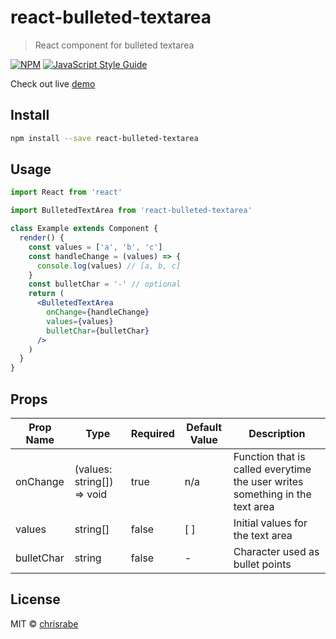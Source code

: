 # react-bulleted-textarea

> React component for bulleted textarea

[![NPM](https://img.shields.io/npm/v/react-bulleted-textarea.svg)](https://www.npmjs.com/package/react-bulleted-textarea) [![JavaScript Style Guide](https://img.shields.io/badge/code_style-standard-brightgreen.svg)](https://standardjs.com)

Check out live [demo](https://react-bulleted-textarea.herokuapp.com/)

## Install

```bash
npm install --save react-bulleted-textarea
```

## Usage

```jsx
import React from 'react'

import BulletedTextArea from 'react-bulleted-textarea'

class Example extends Component {
  render() {
    const values = ['a', 'b', 'c']
    const handleChange = (values) => {
      console.log(values) // [a, b, c]
    }
    const bulletChar = '-' // optional
    return (
      <BulletedTextArea
        onChange={handleChange}
        values={values}
        bulletChar={bulletChar}
      />
    )
  }
}
```

## Props

| Prop Name  | Type | Required  | Default Value  | Description  |
|---|---|---|---|---|
| onChange  | (values: string[]) => void  | true  | n/a  | Function that is called everytime the user writes something in the text area  |
| values  |  string[] | false  | [ ]  | Initial values for the text area  |
|  bulletChar | string  | false  | -  | Character used as bullet points  |

## License

MIT © [chrisrabe](https://github.com/chrisrabe)
